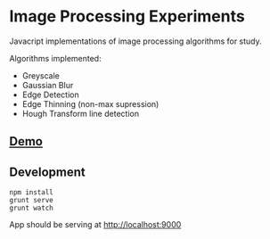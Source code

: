 # Image Processing Experiments

Javacript implementations of image processing algorithms for study.

Algorithms implemented:
* Greyscale
* Gaussian Blur
* Edge Detection
* Edge Thinning (non-max supression)
* Hough Transform line detection

## [Demo](https://piratefsh.github.io/image-processing/)

## Development
```
npm install
grunt serve
grunt watch
```

App should be serving at [http://localhost:9000](http://localhost:9000)


